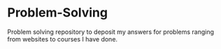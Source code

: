 # Problem-Solving
Problem solving repository to deposit my answers for problems ranging from websites to courses I have done.
